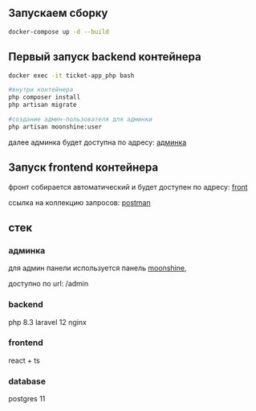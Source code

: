 
## Запускаем сборку

```bash
docker-compose up -d --build
```

## Первый запуск backend контейнера

```bash
docker exec -it ticket-app_php bash

#внутри контейнера
php composer install
php artisan migrate

#создание админ-пользователя для админки
php artisan moonshine:user
```
далее админка будет доступна по адресу: [админка](http://localhost:7633/admin/login)

## Запуск frontend контейнера

фронт собирается автоматический и будет доступен по адресу: [front](http://localhost:3847)

ссылка на коллекцию запросов: [postman](./api.postman_collection.json)

## стек
### админка

для админ панели используется панель [moonshine](https://moonshine-laravel.com/ru/docs/3.x/index), 

доступно по url: /admin

### backend
php 8.3
laravel 12
nginx

### frontend
react + ts

### database
postgres 11